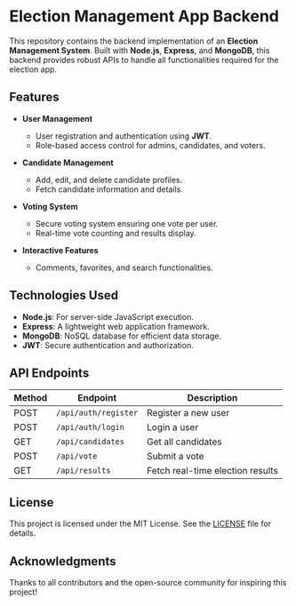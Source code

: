 # Election Management App Backend

This repository contains the backend implementation of an **Election Management System**. Built with **Node.js**, **Express**, and **MongoDB**, this backend provides robust APIs to handle all functionalities required for the election app.

## Features

- **User Management**
  - User registration and authentication using **JWT**.
  - Role-based access control for admins, candidates, and voters.
  
- **Candidate Management**
  - Add, edit, and delete candidate profiles.
  - Fetch candidate information and details.

- **Voting System**
  - Secure voting system ensuring one vote per user.
  - Real-time vote counting and results display.

- **Interactive Features**
  - Comments, favorites, and search functionalities.

## Technologies Used

- **Node.js**: For server-side JavaScript execution.
- **Express**: A lightweight web application framework.
- **MongoDB**: NoSQL database for efficient data storage.
- **JWT**: Secure authentication and authorization.

## API Endpoints

| Method | Endpoint                  | Description                        |
|--------|---------------------------|------------------------------------|
| POST   | `/api/auth/register`      | Register a new user               |
| POST   | `/api/auth/login`         | Login a user                      |
| GET    | `/api/candidates`         | Get all candidates                |
| POST   | `/api/vote`               | Submit a vote                     |
| GET    | `/api/results`            | Fetch real-time election results  |

## License

This project is licensed under the MIT License. See the [LICENSE](LICENSE) file for details.

## Acknowledgments

Thanks to all contributors and the open-source community for inspiring this project!

